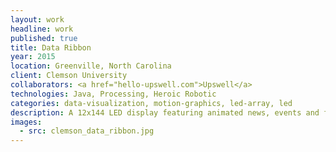 ```yaml
---
layout: work
headline: work
published: true
title: Data Ribbon
year: 2015
location: Greenville, North Carolina
client: Clemson University
collaborators: <a href="hello-upswell.com">Upswell</a>
technologies: Java, Processing, Heroic Robotic
categories: data-visualization, motion-graphics, led-array, led
description: A 12x144 LED display featuring animated news, events and facts about Clemson University
images:
  - src: clemson_data_ribbon.jpg
---
```

